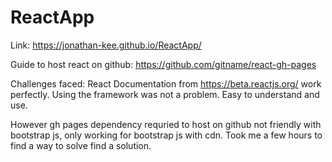 # ReactApp
Link: https://jonathan-kee.github.io/ReactApp/

Guide to host react on github: https://github.com/gitname/react-gh-pages


Challenges faced:
React Documentation from https://beta.reactjs.org/ work perfectly. Using the framework was not a problem. Easy to understand and use.

However gh pages dependency requried to host on github not friendly with bootstrap js, only working for bootstrap js with cdn. Took me a few hours to find a way to solve find a solution.
